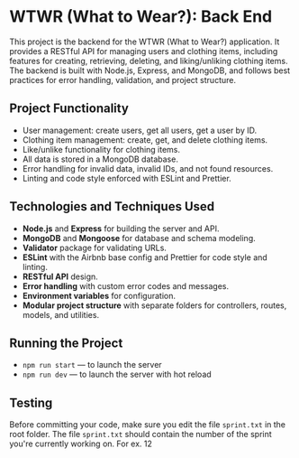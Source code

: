 # WTWR (What to Wear?): Back End

This project is the backend for the WTWR (What to Wear?) application. It provides a RESTful API for managing users and clothing items, including features for creating, retrieving, deleting, and liking/unliking clothing items. The backend is built with Node.js, Express, and MongoDB, and follows best practices for error handling, validation, and project structure.

## Project Functionality

- User management: create users, get all users, get a user by ID.
- Clothing item management: create, get, and delete clothing items.
- Like/unlike functionality for clothing items.
- All data is stored in a MongoDB database.
- Error handling for invalid data, invalid IDs, and not found resources.
- Linting and code style enforced with ESLint and Prettier.

## Technologies and Techniques Used

- **Node.js** and **Express** for building the server and API.
- **MongoDB** and **Mongoose** for database and schema modeling.
- **Validator** package for validating URLs.
- **ESLint** with the Airbnb base config and Prettier for code style and linting.
- **RESTful API** design.
- **Error handling** with custom error codes and messages.
- **Environment variables** for configuration.
- **Modular project structure** with separate folders for controllers, routes, models, and utilities.

## Running the Project

- `npm run start` — to launch the server
- `npm run dev` — to launch the server with hot reload

## Testing

Before committing your code, make sure you edit the file `sprint.txt` in the root folder. The file `sprint.txt` should contain the number of the sprint you're currently working on. For ex. 12
